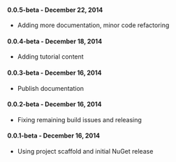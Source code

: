 #### 0.0.5-beta - December 22, 2014
* Adding more documentation, minor code refactoring

#### 0.0.4-beta - December 18, 2014
* Adding tutorial content

#### 0.0.3-beta - December 16, 2014
* Publish documentation

#### 0.0.2-beta - December 16, 2014
* Fixing remaining build issues and releasing

#### 0.0.1-beta - December 16, 2014
* Using project scaffold and initial NuGet release
